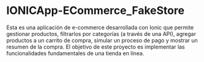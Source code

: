 # IONICApp-ECommerce_FakeStore
Esta es una aplicación de e-commerce desarrollada con Ionic que permite gestionar productos, filtrarlos por categorías (a través de una API), agregar productos a un carrito de compra, simular un proceso de pago y mostrar un resumen de la compra. El objetivo de este proyecto es implementar las funcionalidades fundamentales de una tienda en línea.
